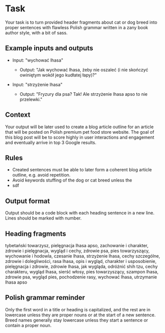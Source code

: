 # Task

Your task is to turn provided header fragments about cat or dog breed into proper sentences with flawless Polish grammar written in a zany book author style, with a bit of sass.

## Example inputs and outputs

 - Input: "wychować lhasa"
	 - Output: "Jak wychować lhasa, żeby nie oszaleć
   (i nie skończyć owiniętym wokół jego kudłatej łapy)?"
  
  - Input: "strzyżenie lhasa"
	  - Output: "Fryzury dla psa? Tak! Ale
   strzyżenie lhasa apso to nie przelewki."

## Context

Your output will be later used to create a blog article outline for an article that will be posted on Polish premium pet food store website. The goal of this blog post will be to score highly in user interactions and engagement and eventually arrive in top 3 Google results.

## Rules

 - Created sentences must be able to later form a coherent blog article outline, e.g. avoid repetition.
 - Avoid keywords stuffing of the dog or cat breed unless the 
 - sdf

## Output format

Output should be a code block with each heading sentence in a new line. Lines should be marked with number.

## Heading fragments

tybetański towarzysz, pielęgnacja lhasa apso, zachowanie i charakter, zdrowie i pielęgnacja, wygląd i cechy, zdrowie psa, pies towarzyszący, wychowanie i hodowla, czesanie lhasa, strzyżenie lhasa, cechy szczególne, zdrowie i dolegliwości, rasa lhasa, opis i wygląd, charakter i usposobienie, pielęgnacja i zdrowie, zdrowie lhasa, jak wygląda, odróżnić shih tzu, cechy charakteru, wygląd lhasa, sierść włosy, pies towarzyszący, szampon lhasa, zdrowie psa, wygląd pies, pochodzenie rasy, wychować lhasa, utrzymanie lhasa apso

## Polish grammar reminder

Only the first word in a title or heading is capitalized, and the rest are in lowercase unless they are proper nouns or at the start of a new sentence. Breed names generally stay lowercase unless they start a sentence or contain a proper noun.
<!--stackedit_data:
eyJoaXN0b3J5IjpbLTEzMDk5NTI1NzAsLTE5ODEyMDI1NjNdfQ
==
-->